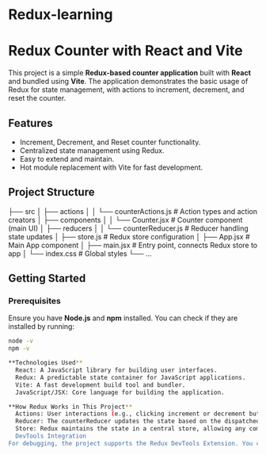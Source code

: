 # Redux-learning
# Redux Counter with React and Vite

This project is a simple **Redux-based counter application** built with **React** and bundled using **Vite**. The application demonstrates the basic usage of Redux for state management, with actions to increment, decrement, and reset the counter.

## Features

- Increment, Decrement, and Reset counter functionality.
- Centralized state management using Redux.
- Easy to extend and maintain.
- Hot module replacement with Vite for fast development.

## Project Structure

├── src │ ├── actions │ │ └── counterActions.js # Action types and action creators │ ├── components │ │ └── Counter.jsx # Counter component (main UI) │ ├── reducers │ │ └── counterReducer.js # Reducer handling state updates │ ├── store.js # Redux store configuration │ ├── App.jsx # Main App component │ ├── main.jsx # Entry point, connects Redux store to app │ └── index.css # Global styles └── ...


## Getting Started

### Prerequisites

Ensure you have **Node.js** and **npm** installed. You can check if they are installed by running:

```bash
node -v
npm -v

**Technologies Used**
  React: A JavaScript library for building user interfaces.
  Redux: A predictable state container for JavaScript applications.
  Vite: A fast development build tool and bundler.
  JavaScript/JSX: Core language for building the application.

**How Redux Works in This Project**
  Actions: User interactions (e.g., clicking increment or decrement buttons) dispatch actions such as INCREMENT, DECREMENT, and RESET.
  Reducer: The counterReducer updates the state based on the dispatched action.
  Store: Redux maintains the state in a central store, allowing any component to access or update the counter's value.
  DevTools Integration
For debugging, the project supports the Redux DevTools Extension. You can inspect state changes and actions dispatched to the store by enabling the DevTools in your browser.
